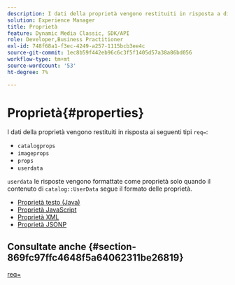 ```yaml
---
description: I dati della proprietà vengono restituiti in risposta a diversi tipi req= .
solution: Experience Manager
title: Proprietà
feature: Dynamic Media Classic, SDK/API
role: Developer,Business Practitioner
exl-id: 748f68a1-f3ec-4249-a257-1115bcb3ee4c
source-git-commit: 1ec8b59f442eb96c6c3f5f1405d57a38a86bd056
workflow-type: tm+mt
source-wordcount: '53'
ht-degree: 7%

---
```


# Proprietà{#properties}

I dati della proprietà vengono restituiti in risposta ai seguenti tipi `req=`:

* `catalogprops`
* `imageprops`
* `props`
* `userdata`

`userdata` le risposte vengono formattate come proprietà solo quando il contenuto di  `catalog::UserData` segue il formato delle proprietà.

* [Proprietà testo (Java)](r-text-java-properties.md)
* [Proprietà JavaScript](r-javascript-properties.md)
* [Proprietà XML](r-xml-properties.md)
* [Proprietà JSONP](r-json-properties.md)


## Consultate anche {#section-869fc97ffc4648f5a64062311be26819}

[req=](../../../../../../is-api/http-ref/image-serving-api-ref/c-http-protocol-reference/c-command-reference/r-req/r-req.md#reference-907cdb4a97034db7ad94695f25552e76)
